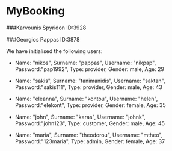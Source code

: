 # MyBooking

###Karvounis Spyridon ID:3928

###Georgios Pappas ID:3878


We have initialised the following users:
- Name: "nikos", Surname: "pappas", Username: "nikpap", Password:"pap1992", Type: provider, Gender: male, Age: 29


- Name: "sakis", Surname: "tanimanidis", Username: "saktan", Password:"sakis111", Type: provider, Gender: male, Age: 43


- Name: "eleanna", Surname: "kontou", Username: "helen", Password:"elekont", Type: provider, Gender: female, Age: 35


- Name: "john", Surname: "karas", Username: "johnk", Password:"john123", Type: customer, Gender: male, Age: 45


- Name: "maria", Surname: "theodorou", Username: "mtheo", Password:"123maria", Type: admin, Gender: female, Age: 37